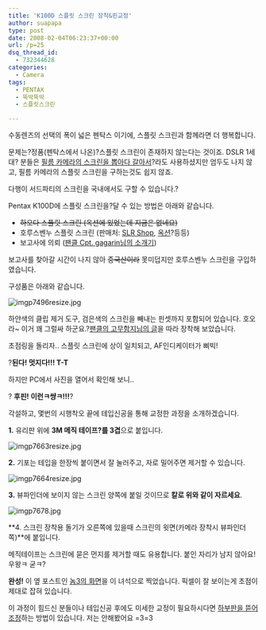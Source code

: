 ```yaml
---
title: 'K100D 스플릿 스크린 장착&핀교정'
author: suapapa
type: post
date: 2008-02-04T06:23:37+00:00
url: /p=25
dsq_thread_id:
  - 732344628
categories:
  - Camera
tags:
  - PENTAX
  - 뚝딱뚝딱
  - 스플릿스크린

---
```

수동렌즈의 선택의 폭이 넓은 펜탁스 이기에, 스플릿 스크린과 함께라면 더 행복합니다.

문제는?정품(펜탁스에서 나온)?스플릿 스크린이 존재하지 않는다는 것이죠. DSLR 1세대? 분들은 [필름 카메라의 스크린을 뽑아다 갈아서][1]?라도 사용하셨지만 엄두도 나지 않고, 필름 카메라의 스플릿 스크린을 구하는것도 쉽지 않죠.

다행이 서드파티의 스크린을 국내에서도 구할 수 있습니다.?

Pentax K100D에 스플릿 스크린을?달 수 있는 방법은 아래와 같습니다.

  * <strike>하오다 스플릿 스크린 (옥션에 있었는데 지금은 없네요)</strike>
  * 호루스벤누 스플릿 스크린 (판매처: [SLR Shop](http://www.slrshop.co.kr/shop/shopdetail.html?brandcode=016011000010&search=&sort=order2), [옥션][2]?등등)
  * 보고사에 의뢰 ([팬클 Cpt. gagarin님의 소개기][3])

보고사를 찾아갈 시간이 나지 않아 <strike>중국산이라</strike> 못미덥지만 호루스벤누 스크린을 구입하였습니다.

구성품은 아래와 같습니다.

![imgp7496resize.jpg][4] 

하얀색의 클립 제거 도구, 검은색의 스크린을 빼내는 핀셋까지 포함되어 있습니다. 호오라~ 이거 꽤 그럴싸 하군요.?[팬클의 고무함지님의 글][5]을 따라 장착해 보았습니다.



초점링을 돌리자.. 스플릿 스크린에 상이 일치되고, AF인디케이터가 삐빅!

?**된다! 멋지다!!! T-T**

하지만 PC에서 사진을 열어서 확인해 보니..

? **후핀! 이런ㅋ썅ㅋ!!!**?

각설하고, 몇번의 시행착오 끝에 테입신공을 통해 교정한 과정을 소개하겠습니다.

**1.** 유리판 위에 **3M 메직 테이프?를 3겹**으로 붙입니다.

![imgp7663resize.jpg][6] 

**2.** 기포는 테입을 한장씩 붙이면서 잘 눌러주고, 자로 밀어주면 제거할 수 있습니다.

![imgp7664resize.jpg][7] 

**3.** 뷰파인더에 보이지 않는 스크린 양쪽에 붙일 것이므로 **칼로 위와 같이 자르세요**.

![imgp7678.jpg][8] 

**4. 스크린 장착용 돌기가 오른쪽에 있을때 스크린의 윗면(카메라 장착시 뷰파인더 쪽)**에 붙입니다.

메직테이프는 스크린에 묻은 먼지를 제거할 때도 유용합니다. 붙인 자리가 남지 않아요! 우왕ㅋ 굳ㅋ?

**완성!** 이 옆 포스트인 [놈3의 화면][9]을 이 녀석으로 찍었습니다. 픽셀이 잘 보이는게 초점이 제대로 잡혀 있습니다.

이 과정이 힘드신 분들이나 테입신공 후에도 미세한 교정이 필요하시다면 [하부판을 뜯어 조정][10]하는 방법이 있습니다. 저는 안해봤어요 =3=3

 [1]: http://web.abo.fi/~jskata/300Dfocus/
 [2]: http://itempage3.auction.co.kr/DetailView.aspx?ItemNo=A106019331&frm2=through&frm3=V2
 [3]: http://www.pentaxclub.co.kr/bbs/zboard.php?id=Used&page=1&sn1=&divpage=1&sn=off&ss=on&sc=on&keyword=보고사&select_arrange=headnum&desc=asc&no=2179
 [4]: https://asset.homin.dev/blog/2008/01/imgp7496resize.jpg
 [5]: http://www.pentaxclub.co.kr/bbs/zboard.php?id=Used&page=1&sn1=&divpage=1&sn=off&ss=on&sc=on&keyword=스크린&select_arrange=headnum&desc=asc&no=2588
 [6]: https://asset.homin.dev/blog/2008/01/imgp7663resize.jpg
 [7]: https://asset.homin.dev/blog/2008/02/imgp7664resize.jpg
 [8]: https://asset.homin.dev/blog/2008/02/imgp7678.jpg
 [9]: https://asset.homin.dev/blog/2008/01/nom3_conquer.jpg
 [10]: http://forums.dpreview.com/forums/read.asp?forum=1036&message=19960398